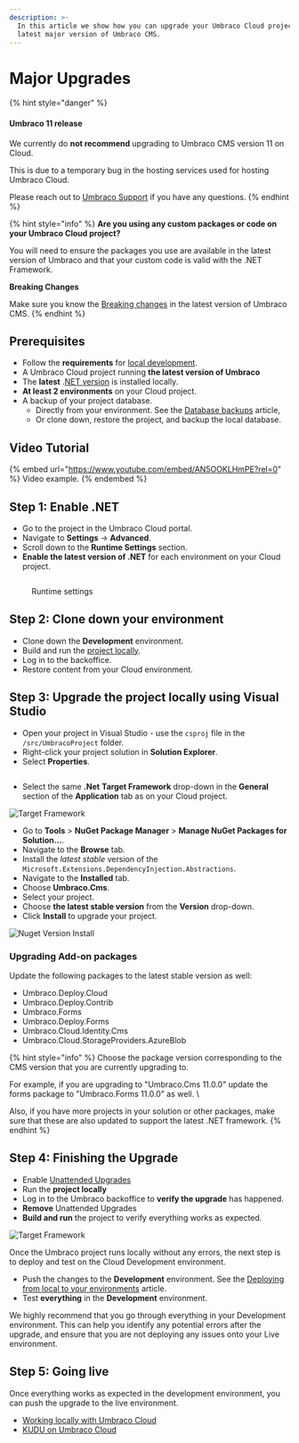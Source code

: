 ```yaml
---
description: >-
  In this article we show how you can upgrade your Umbraco Cloud project to
  latest major version of Umbraco CMS.
---
```


# Major Upgrades

{% hint style="danger" %}
#### Umbraco 11 release

We currently do **not recommend** upgrading to Umbraco CMS version 11 on Cloud.

This is due to a temporary bug in the hosting services used for hosting Umbraco Cloud.

Please reach out to [Umbraco Support](mailto:support@umbraco.com) if you have any questions.
{% endhint %}

{% hint style="info" %}
**Are you using any custom packages or code on your Umbraco Cloud project?**

You will need to ensure the packages you use are available in the latest version of Umbraco and that your custom code is valid with the .NET Framework.

**Breaking Changes**

Make sure you know the [Breaking changes](../../umbraco-cms/fundamentals/setup/upgrading/version-specific/) in the latest version of Umbraco CMS.
{% endhint %}

## Prerequisites

* Follow the **requirements** for [local development](../../umbraco-cms/fundamentals/setup/requirements.md#local-development).
* A Umbraco Cloud project running **the latest version of Umbraco**
* The **latest** .[NET version](https://dotnet.microsoft.com/en-us/download/visual-studio-sdks) is installed locally.
* **At least 2 environments** on your Cloud project.
* A backup of your project database.
  * Directly from your environment. See the [Database backups](../databases/backups.md) article,
  * Or clone down, restore the project, and backup the local database.

## Video Tutorial

{% embed url="https://www.youtube.com/embed/AN5OOKLHmPE?rel=0" %}
Video example.
{% endembed %}

## Step 1: Enable .NET

* Go to the project in the Umbraco Cloud portal.
* Navigate to **Settings** -> **Advanced**.
* Scroll down to the **Runtime Settings** section.
* **Enable the latest version of .NET** for each environment on your Cloud project.

<figure><img src="../../.gitbook/assets/runtime-settings.png" alt=""><figcaption><p>Runtime settings</p></figcaption></figure>

## Step 2: Clone down your environment

* Clone down the **Development** environment.
* Build and run the [project locally](../set-up/working-locally.md#running-the-site-locally).
* Log in to the backoffice.
* Restore content from your Cloud environment.

## Step 3: Upgrade the project locally using Visual Studio

* Open your project in Visual Studio - use the `csproj` file in the `/src/UmbracoProject` folder.
* Right-click your project solution in **Solution Explorer**.
* Select **Properties**.

<figure><img src="images/Solution-Explorer.png" alt=""><figcaption></figcaption></figure>

* Select the same **.Net** **Target Framework** drop-down in the **General** section of the **Application** tab as on your Cloud project.

![Target Framework](images/Target-Framework.png)

* Go to **Tools** > **NuGet Package Manager** > **Manage NuGet Packages for Solution...**.
* Navigate to the **Browse** tab.
* Install the _latest stable_ version of the `Microsoft.Extensions.DependencyInjection.Abstractions`.
* Navigate to the **Installed** tab.
* Choose **Umbraco.Cms**.
* Select your project.
* Choose **the latest stable version** from the **Version** drop-down.
* Click **Install** to upgrade your project.

![Nuget Version Install](images/Nuget-Version-Install.png)

### Upgrading Add-on packages

Update the following packages to the latest stable version as well:

* Umbraco.Deploy.Cloud
* Umbraco.Deploy.Contrib
* Umbraco.Forms
* Umbraco.Deploy.Forms
* Umbraco.Cloud.Identity.Cms
* Umbraco.Cloud.StorageProviders.AzureBlob

{% hint style="info" %}
Choose the package version corresponding to the CMS version that you are currently upgrading to.

For example, if you are upgrading to "Umbraco.Cms 11.0.0" update the forms package to "Umbraco.Forms 11.0.0" as well. \\

Also, if you have more projects in your solution or other packages, make sure that these are also updated to support the latest .NET framework.
{% endhint %}

## Step 4: Finishing the Upgrade

* Enable [Unattended Upgrades](../../umbraco-cms/reference/configuration/unattendedsettings.md#upgrade-unattended)
* Run the **project locally**
* Log in to the Umbraco backoffice to **verify the upgrade** has happened.
* **Remove** Unattended Upgrades
* **Build and run** the project to verify everything works as expected.

![Target Framework](images/verify-v10-upgrade-locally.png)

Once the Umbraco project runs locally without any errors, the next step is to deploy and test on the Cloud Development environment.

* Push the changes to the **Development** environment. See the [Deploying from local to your environments](../deployment/local-to-cloud.md) article.
* Test **everything** in the **Development** environment.

We highly recommend that you go through everything in your Development environment. This can help you identify any potential errors after the upgrade, and ensure that you are not deploying any issues onto your Live environment.

## Step 5: Going live

Once everything works as expected in the development environment, you can push the upgrade to the live environment.

* [Working locally with Umbraco Cloud](../set-up/working-locally.md)
* [KUDU on Umbraco Cloud](../set-up/power-tools/)
